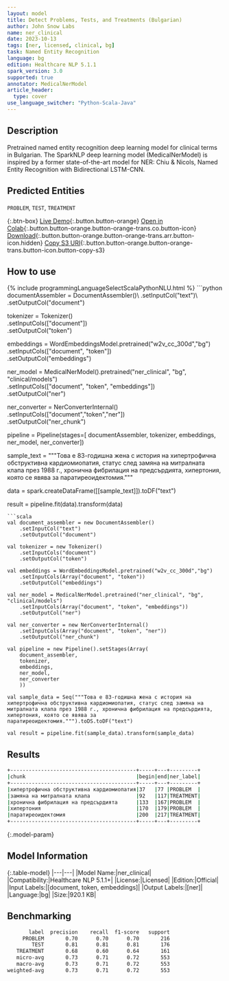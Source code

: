 ```yaml
---
layout: model
title: Detect Problems, Tests, and Treatments (Bulgarian)
author: John Snow Labs
name: ner_clinical
date: 2023-10-13
tags: [ner, licensed, clinical, bg]
task: Named Entity Recognition
language: bg
edition: Healthcare NLP 5.1.1
spark_version: 3.0
supported: true
annotator: MedicalNerModel
article_header:
  type: cover
use_language_switcher: "Python-Scala-Java"
---
```


## Description

Pretrained named entity recognition deep learning model for clinical terms in Bulgarian. The SparkNLP deep learning model (MedicalNerModel) is inspired by a former state-of-the-art model for NER: Chiu & Nicols, Named Entity Recognition with Bidirectional LSTM-CNN.

## Predicted Entities

`PROBLEM`, `TEST`, `TREATMENT`

{:.btn-box}
[Live Demo](https://demo.johnsnowlabs.com/healthcare/NER_CLINICAL_MULTI/){:.button.button-orange}
[Open in Colab](https://github.com/JohnSnowLabs/spark-nlp-workshop/blob/master/tutorials/streamlit_notebooks/healthcare/NER_CLINICAL_MULTI.ipynb){:.button.button-orange.button-orange-trans.co.button-icon}
[Download](https://s3.amazonaws.com/auxdata.johnsnowlabs.com/clinical/models/ner_clinical_bg_5.1.1_3.0_1697208795102.zip){:.button.button-orange.button-orange-trans.arr.button-icon.hidden}
[Copy S3 URI](s3://auxdata.johnsnowlabs.com/clinical/models/ner_clinical_bg_5.1.1_3.0_1697208795102.zip){:.button.button-orange.button-orange-trans.button-icon.button-copy-s3}

## How to use



<div class="tabs-box" markdown="1">
{% include programmingLanguageSelectScalaPythonNLU.html %}
```python
documentAssembler = DocumentAssembler()\
        .setInputCol("text")\
        .setOutputCol("document")
        
tokenizer = Tokenizer()\
        .setInputCols(["document"])\
        .setOutputCol("token")

embeddings = WordEmbeddingsModel.pretrained("w2v_cc_300d","bg") \
        .setInputCols(["document", "token"]) \
        .setOutputCol("embeddings")

ner_model = MedicalNerModel().pretrained("ner_clinical", "bg", "clinical/models")\
        .setInputCols(["document", "token", "embeddings"])\
        .setOutputCol("ner")

ner_converter = NerConverterInternal()\
        .setInputCols(["document","token","ner"])\
        .setOutputCol("ner_chunk")

pipeline = Pipeline(stages=[
        documentAssembler,
        tokenizer,
        embeddings,
        ner_model,
        ner_converter])


sample_text = """Това е 83-годишна жена с история на хипертрофична обструктивна кардиомиопатия, статус след замяна на митралната клапа през 1988 г., хронична фибрилация на предсърдията, хипертония, която се явява за паратиреоидектомия."""


data = spark.createDataFrame([[sample_text]]).toDF("text")

result = pipeline.fit(data).transform(data)
```
```scala
val document_assembler = new DocumentAssembler()
    .setInputCol("text")
    .setOutputCol("document")

val tokenizer = new Tokenizer()
    .setInputCols("document")
    .setOutputCol("token")

val embeddings = WordEmbeddingsModel.pretrained("w2v_cc_300d","bg")
    .setInputCols(Array("document", "token"))
    .setOutputCol("embeddings")

val ner_model = MedicalNerModel.pretrained("ner_clinical", "bg", "clinical/models")
    .setInputCols(Array("document", "token", "embeddings"))
    .setOutputCol("ner")

val ner_converter = new NerConverterInternal()
    .setInputCols(Array("document", "token", "ner"))
    .setOutputCol("ner_chunk")

val pipeline = new Pipeline().setStages(Array(
    document_assembler, 
    tokenizer,
    embeddings,
    ner_model,
    ner_converter   
    ))

val sample_data = Seq("""Това е 83-годишна жена с история на хипертрофична обструктивна кардиомиопатия, статус след замяна на митралната клапа през 1988 г., хронична фибрилация на предсърдията, хипертония, която се явява за паратиреоидектомия.""").toDS.toDF("text")

val result = pipeline.fit(sample_data).transform(sample_data)
```
</div>

## Results

```bash
+-----------------------------------------+-----+---+---------+
|chunk                                    |begin|end|ner_label|
+-----------------------------------------+-----+---+---------+
|хипертрофична обструктивна кардиомиопатия|37   |77 |PROBLEM  |
|замяна на митралната клапа               |92   |117|TREATMENT|
|хронична фибрилация на предсърдията      |133  |167|PROBLEM  |
|хипертония                               |170  |179|PROBLEM  |
|паратиреоидектомия                       |200  |217|TREATMENT|
+-----------------------------------------+-----+---+---------+
```

{:.model-param}
## Model Information

{:.table-model}
|---|---|
|Model Name:|ner_clinical|
|Compatibility:|Healthcare NLP 5.1.1+|
|License:|Licensed|
|Edition:|Official|
|Input Labels:|[document, token, embeddings]|
|Output Labels:|[ner]|
|Language:|bg|
|Size:|920.1 KB|

## Benchmarking

```bash
       label  precision    recall  f1-score   support
     PROBLEM       0.70      0.70      0.70       216
        TEST       0.81      0.81      0.81       176
   TREATMENT       0.68      0.60      0.64       161
   micro-avg       0.73      0.71      0.72       553
   macro-avg       0.73      0.71      0.72       553
weighted-avg       0.73      0.71      0.72       553
```
